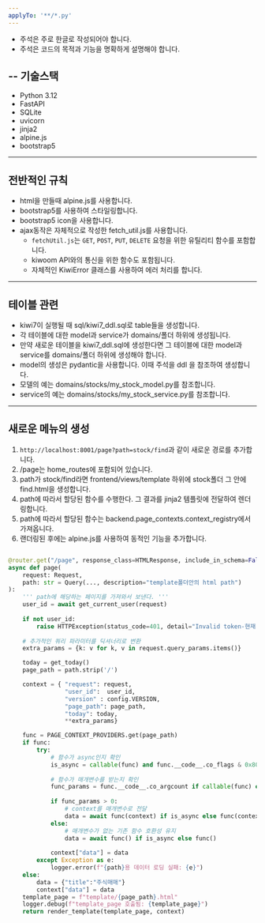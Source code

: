 ```yaml
---
applyTo: '**/*.py'
---
```


- 주석은 주로 한글로 작성되어야 합니다.
- 주석은 코드의 목적과 기능을 명확하게 설명해야 합니다.   

--
기술스택
--
- Python 3.12
- FastAPI
- SQLite
- uvicorn
- jinja2
- alpine.js
- bootstrap5

---
전반적인 규칙
---
* html을 만들때 alpine.js를 사용합니다.
* bootstrap5를 사용하여 스타일링합니다.
* bootstrap5 icon을 사용합니다.
* ajax동작은 자체적으로 작성한 fetch_util.js를 사용합니다.
    * `fetchUtil.js`는 `GET`, `POST`, `PUT`, `DELETE` 요청을 위한 유틸리티 함수를 포함합니다.
    * kiwoom API와의 통신을 위한 함수도 포함됩니다.
    * 자체적인 KiwiError 클래스를 사용하여 에러 처리를 합니다. 
---
테이블 관련
---

* kiwi7이 실행될 때 sql/kiwi7_ddl.sql로 table들을 생성합니다.
* 각 테이블에 대한 model과 service가 domains/폴더 하위에 생성됩니다.
* 만약 새로운 테이블을 kiwi7_ddl.sql에 생성한다면 그 테이블에 대한 model과 service를 domains/폴더 하위에 생성해야 합니다.
* model의 생성은 pydantic을 사용합니다. 이때 주석을 ddl 을 참조하여 생성합니다.
* 모델의 예는 domains/stocks/my_stock_model.py를 참조합니다.
* service의 예는 domains/stocks/my_stock_service.py를 참조합니다.

---
새로운 메뉴의 생성
---
1. `http://localhost:8001/page?path=stock/find`과 같이 새로운 경로를 추가합니다.
2. /page는 home_routes에 포함되어 있습니다.
3. path가 stock/find라면 frontend/views/template 하위에 stock폴더 그 안에 find.html을 생성합니다.
4. path에 따라서 할당된 함수를 수행한다. 그 결과를 jinja2 템플릿에 전달하여 렌더링합니다.
5. path에 따라서 할당된 함수는 backend.page_contexts.context_registry에서 가져옵니다.
6. 랜더링된 후에는 alpine.js를 사용하여 동적인 기능을 추가합니다.

```python

@router.get("/page", response_class=HTMLResponse, include_in_schema=False)
async def page(
    request: Request, 
    path: str = Query(..., description="template폴더안의 html path")
):
    ''' path에 해당하는 페이지를 가져와서 보낸다. '''
    user_id = await get_current_user(request)
    
    if not user_id:
        raise HTTPException(status_code=401, detail="Invalid token-현재 사용자 정보가 없습니다")
    
    # 추가적인 쿼리 파라미터를 딕셔너리로 변환
    extra_params = {k: v for k, v in request.query_params.items()}

    today = get_today()
    page_path = path.strip('/')

    context = { "request": request,  
                "user_id":  user_id,
                "version" : config.VERSION,
                "page_path": page_path,
                "today": today,
                **extra_params}

    func = PAGE_CONTEXT_PROVIDERS.get(page_path)
    if func:
        try:
            # 함수가 async인지 확인
            is_async = callable(func) and func.__code__.co_flags & 0x80
            
            # 함수가 매개변수를 받는지 확인
            func_params = func.__code__.co_argcount if callable(func) else 0
            
            if func_params > 0:
                # context를 매개변수로 전달
                data = await func(context) if is_async else func(context)
            else:
                # 매개변수가 없는 기존 함수 호환성 유지
                data = await func() if is_async else func()
                
            context["data"] = data            
        except Exception as e:
            logger.error(f"{path}용 데이터 로딩 실패: {e}")
    else:
        data = {"title":"주식매매"}
        context["data"] = data
    template_page = f"template/{page_path}.html"
    logger.debug(f"template_page 호출됨: {template_page}")
    return render_template(template_page, context)  
```